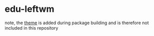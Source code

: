# edu-leftwm

note, the [theme](https://github.com/AnthonyMichaelTDM/master-pywal-theme) is added during package building and is therefore not included in this repository
